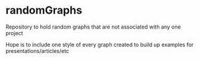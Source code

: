 # randomGraphs
Repository to hold random graphs that are not associated with any one project

Hope is to include one style of every graph created to build up examples for presentations/articles/etc
